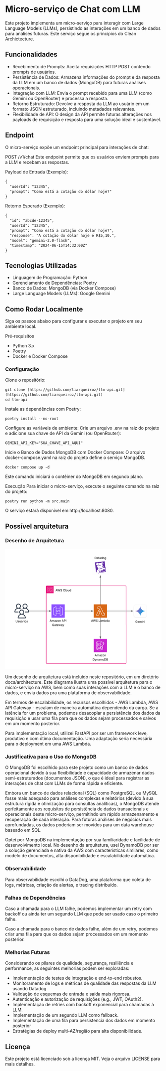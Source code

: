# Micro-serviço de Chat com LLM
Este projeto implementa um micro-serviço para interagir com Large Language Models (LLMs), persistindo as interações em um banco de dados para análises futuras. Este serviço segue os princípios do Clean Archictecture.

## Funcionalidades
- Recebimento de Prompts: Aceita requisições HTTP POST contendo prompts de usuários.
- Persistência de Dados: Armazena informações do prompt e da resposta da LLM em um banco de dados (MongoDB) para futuras análises operacionais.
- Integração com LLM: Envia o prompt recebido para uma LLM (como Gemini ou OpenRouter) e processa a resposta.
- Retorno Estruturado: Devolve a resposta da LLM ao usuário em um formato JSON estruturado, incluindo metadados relevantes.
- Flexibilidade de API: O design da API permite futuras alterações nos payloads de requisição e resposta para uma solução ideal e sustentável.

## Endpoint
O micro-serviço expõe um endpoint principal para interações de chat:

POST /v1/chat
Este endpoint permite que os usuários enviem prompts para a LLM e recebam as respostas.

Payload de Entrada (Exemplo):
```
{
  "userId": "12345",
  "prompt": "Como está a cotação do dólar hoje?"
}
```
Retorno Esperado (Exemplo):
```
{
  "id": "abcde-12345",
  "userId": "12345",
  "prompt": "Como está a cotação do dólar hoje?",
  "response": "A cotação do dólar hoje é R$5,10.",
  "model": "gemini-2.0-flash",
  "timestamp": "2024-06-15T14:32:00Z"
}
```
## Tecnologias Utilizadas
- Linguagem de Programação: Python
- Gerenciamento de Dependências: Poetry
- Banco de Dados: MongoDB (via Docker Compose)
- Large Language Models (LLMs): Google Gemini 

## Como Rodar Localmente
Siga os passos abaixo para configurar e executar o projeto em seu ambiente local.

Pré-requisitos
- Python 3.x
- Poetry
- Docker e Docker Compose

### Configuração
Clone o repositório:
```
git clone [https://github.com/liarqueiroz/llm-api.git](https://github.com/liarqueiroz/llm-api.git)
cd llm-api
```
Instale as dependências com Poetry:
```
poetry install --no-root
```
Configure as variáveis de ambiente:
Crie um arquivo .env na raiz do projeto e adicione sua chave de API da Gemini (ou OpenRouter):
```
GEMINI_API_KEY="SUA_CHAVE_API_AQUI"
```

Inicie o Banco de Dados MongoDB com Docker Compose:
O arquivo docker-compose.yaml na raiz do projeto define o serviço MongoDB.
```
docker compose up -d
```
Este comando iniciará o contêiner do MongoDB em segundo plano.

Execução
Para iniciar o micro-serviço, execute o seguinte comando na raiz do projeto:
```
poetry run python -m src.main
```
O serviço estará disponível em http://localhost:8080.

## Possível arquitetura

### Desenho de Arquitetura
![Architecture Diagram](docs/architecture/diagram.png)

Um desenho de arquitetura está incluído neste repositório, em um diretório docs/architecture. Este diagrama ilustra uma possível arquitetura para o micro-serviço na AWS, bem como suas interações com a LLM e o banco de dados, e envia dados pra uma plataforma de observabilidade.

Em termos de escalabilidade, os recursos escolhidos - AWS Lambda, AWS API Gateway - escalam de maneira automática dependendo da carga. Se a latência for um problema, podemos desacoplar a persistência dos dados da requisição e usar uma fila para que os dados sejam processados e salvos em um momento posterior.

Para implementação local, utilizei FastAPI por ser um framework leve, produtivo e com ótima documentação. Uma adaptação seria necessária para o deployment em uma AWS Lambda.  

### Justificativa para o Uso do MongoDB
O MongoDB foi escolhido para este projeto como um banco de dados operacional devido à sua flexibilidade e capacidade de armazenar dados semi-estruturados (documentos JSON), o que é ideal para registrar as interações de chat com LLMs de forma rápida e eficiente.

Embora um banco de dados relacional (SQL) como PostgreSQL ou MySQL fosse mais adequado para análises complexas e relatórios (devido à sua estrutura rígida e otimização para consultas analíticas), o MongoDB atende perfeitamente aos requisitos de persistência de dados transacionais e operacionais deste micro-serviço, permitindo um rápido armazenamento e recuperação de cada interação. Para futuras análises de negócios mais aprofundadas, os dados poderiam ser movidos para um data warehouse baseado em SQL.

Optei por MongoDB na implementação por sua familiaridade e facilidade de desenvolvimento local. No desenho da arquitetura, usei DynamoDB por ser a solução gerenciada e nativa da AWS com características similares, como modelo de documentos, alta disponibilidade e escalabilidade automática.

### Observabilidade
Para observabilidade escolhi o DataDog, uma plataforma que coleta de logs, métricas, criação de alertas, e tracing distribuído.

### Falhas de Dependências
Caso a chamada para o LLM falhe, podemos implementar um retry com backoff ou ainda ter um segundo LLM que pode ser usado caso o primeiro falhe.

Caso a chamada para o banco de dados falhe, além de um retry, podemos criar uma fila para que os dados sejam processados em um momento posterior.

### Melhorias Futuras
Considerando os pilares de qualidade, segurança, resiliência e performance, as seguintes melhorias podem ser exploradas:

- Implementação de testes de integração e end-to-end robustos.
- Monitoramento de logs e métricas de qualidade das respostas da LLM usando Datadog
- Validação de esquemas de entrada e saída mais rigorosa.
- Autenticação e autorização de requisições (e.g., JWT, OAuth2).
- Implementação de retries com backoff exponencial para chamadas à LLM.
- Implementação de um segundo LLM como fallback.
- Implementação de uma fila para persistencia dos dados em momento posterior
- Estratégias de deploy multi-AZ/região para alta disponibilidade.


## Licença
Este projeto está licenciado sob a licença MIT. Veja o arquivo LICENSE para mais detalhes.